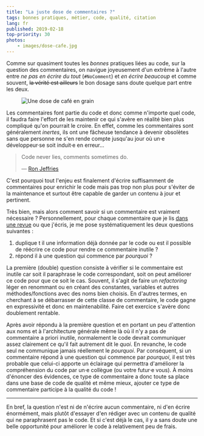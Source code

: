 ```yaml
---
title: "La juste dose de commentaires ?"
tags: bonnes pratiques, métier, code, qualité, citation
lang: fr
published: 2019-02-18
top-priority: 30
photos:
    - images/dose-cafe.jpg
---
```


Comme sur quasiment toutes les *bonnes* pratiques liées au code, sur la question
des commentaires, on navigue joyeusement d'un extrême à l'autre entre *ne pas en
écrire du tout* (`#NoComment`) et *en écrire beaucoup* et comme souvent, ~~la
vérité est ailleurs~~ le bon dosage sans doute quelque part entre les deux.

<figure class="object-center bordered">
    <img loading="lazy" src="/images/660x/dose-cafe.jpg" alt="Une dose de café en grain">
</figure>

Les commentaires font partie du code et donc comme n'importe quel code, il
faudra faire l'effort de les maintenir ce qui s'avère en réalité bien plus
compliqué qu'on pourrait le croire. En effet, comme les commentaires sont
généralement *inertes*, ils ont une fâcheuse tendance à devenir obsolètes sans
que personne ne s'en rende compte jusqu'au jour où un·e développeur·se soit
induit·e en erreur…

> Code never lies, comments sometimes do.
>
> — [Ron Jeffries](https://fr.wikipedia.org/wiki/Ron_Jeffries)

C'est pourquoi tout l'enjeu est finalement d'écrire suffisamment de commentaires
pour enrichir le code mais pas trop non plus pour s'éviter de la maintenance et
surtout être capable de garder un contenu à jour et pertinent.

Très bien, mais alors comment savoir si un commentaire est vraiment
nécessaire&nbsp;? Personnellement, pour chaque commentaire que je lis [dans une
revue](/post/vertus-revue-de-code/) ou que j'écris, je me pose systématiquement
les deux questions suivantes&nbsp;:

1. duplique t il une information déjà donnée par le code ou est il possible de
   réécrire ce code pour rendre ce commentaire inutile&nbsp;?
1. répond il à une question qui commence par <em>pourquoi</em>&nbsp;?

La première (double) question consiste à vérifier si le commentaire est inutile
car soit il paraphrase le code correspondant, soit on peut améliorer ce code
pour que ce soit le cas. Souvent, il s'agit de faire un *refactoring* léger en
renommant ou en créant des constantes, variables et autres méthodes/fonctions
avec des noms bien choisis. En d'autres termes, en cherchant à se débarrasser de
cette classe de commentaire, le code gagne en expressivité et donc en
maintenabilité. Faire cet exercice s'avère donc doublement rentable.

Après avoir répondu à la première question et en portant un peu d'attention aux
noms et à l'architecture générale même là où il n'y a pas de commentaire a
priori inutile, normalement le code devrait communiquer assez clairement ce
qu'il fait autrement dit le <i>quoi</i>. En revanche, le code seul ne communique
jamais réellement le <i>pourquoi</i>. Par conséquent, si un commentaire répond à
une question qui commence par <i>pourquoi</i>, il est très probable que celui-ci
apporte un éclairage qui permettra d'améliorer la compréhension du code par un·e
collègue (ou votre futur·e vous). À moins d'énoncer des évidences, ce type de
commentaire a donc toute sa place dans une base de code de qualité et même
mieux, ajouter ce type de commentaire participe à la qualité du code&nbsp;!

---

En bref, la question n'est ni de n'écrire aucun commentaire, ni d'en écrire
énormément, mais plutôt d'essayer d'en rédiger avec un contenu de
qualité qui ne paraphrasent pas le code. Et si c'est déjà le cas, il y a sans
doute une belle opportunité pour améliorer le code à relativement peu de frais.
